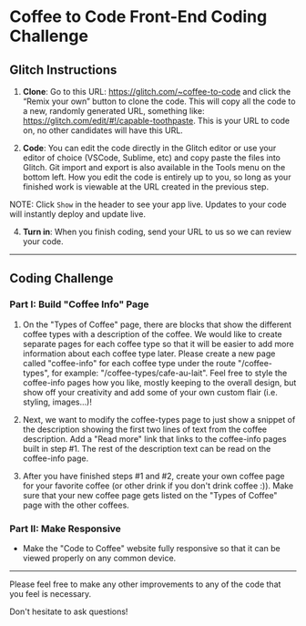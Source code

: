 # Coffee to Code Front-End Coding Challenge

## Glitch Instructions

1. **Clone**: Go to this URL: https://glitch.com/~coffee-to-code and click the “Remix your own” button to clone the code. This will copy all the code to a new, randomly generated URL, something like: https://glitch.com/edit/#!/capable-toothpaste. This is your URL to code on, no other candidates will have this URL.

2. **Code**: You can edit the code directly in the Glitch editor or use your editor of choice (VSCode, Sublime, etc) and copy paste the files into Glitch. Git import and export is also available in the Tools menu on the bottom left. How you edit the code is entirely up to you, so long as your finished work is viewable at the URL created in the previous step.

NOTE: Click `Show` in the header to see your app live. Updates to your code will instantly deploy and update live.

4. **Turn in**: When you finish coding, send your URL to us so we can review your code. 

---

## Coding Challenge

### Part I: Build "Coffee Info" Page

1.  On the "Types of Coffee" page, there are blocks that show the different coffee types with a description of the coffee. We would like to create separate pages for each coffee type so that it will be easier to add more information about each coffee type later. Please create a new page called "coffee-info" for each coffee type under the route "/coffee-types", for example: "/coffee-types/cafe-au-lait". Feel free to style the coffee-info pages how you like, mostly keeping to the overall design, but show off your creativity and add some of your own custom flair (i.e. styling, images...)!

2.  Next, we want to modify the coffee-types page to just show a snippet of the description showing the first two lines of text from the coffee description. Add a "Read more" link that links to the coffee-info pages built in step #1. The rest of the description text can be read on the coffee-info page.

3.  After you have finished steps #1 and #2, create your own coffee page for your favorite coffee (or other drink if you don't drink coffee :)). Make sure that your new coffee page gets listed on the "Types of Coffee" page with the other coffees.

### Part II: Make Responsive

-  Make the "Code to Coffee" website fully responsive so that it can be viewed properly on any common device.

---

Please feel free to make any other improvements to any of the code that you feel is necessary.

Don't hesitate to ask questions!
